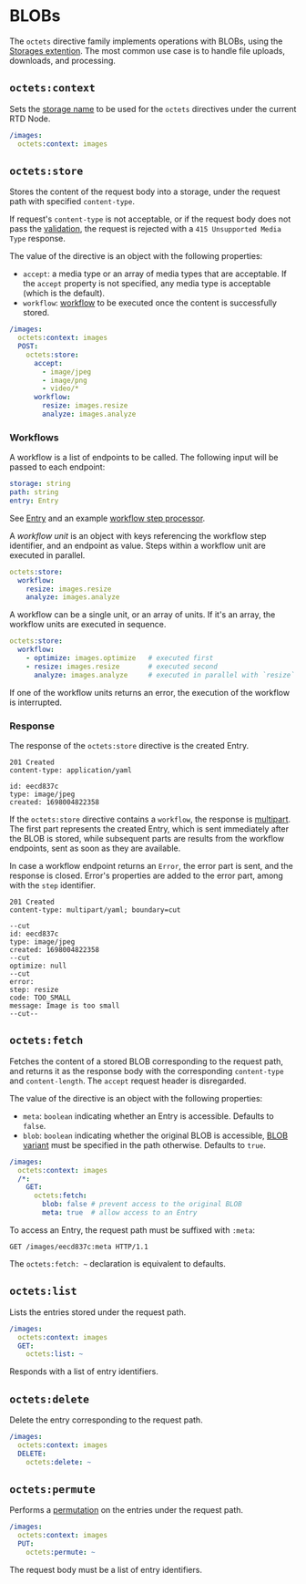 # BLOBs

The `octets` directive family implements operations with BLOBs, using
the [Storages extention](/extensions/storages).
The most common use case is to handle file uploads, downloads, and processing.

## `octets:context`

Sets the [storage name](/extensions/storages/readme.md#annotation) to be used for the `octets`
directives under the current RTD Node.

```yaml
/images:
  octets:context: images
```

## `octets:store`

Stores the content of the request body into a storage, under the request path with
specified `content-type`.

If request's `content-type` is not acceptable, or if the request body does not pass
the [validation](/extensions/storages/readme.md#async-putpath-string-stream-readable-type-typecontrol-maybeentry),
the request is rejected with a `415 Unsupported Media Type` response.

The value of the directive is an object with the following properties:

- `accept`: a media type or an array of media types that are acceptable.
  If the `accept` property is not specified, any media type is acceptable (which is the default).
- `workflow`: [workflow](#workflows) to be executed once the content is successfully stored.

```yaml
/images:
  octets:context: images
  POST:
    octets:store:
      accept:
        - image/jpeg
        - image/png
        - video/*
      workflow:
        resize: images.resize
        analyze: images.analyze
```

### Workflows

A workflow is a list of endpoints to be called.
The following input will be passed to each endpoint:

```yaml
storage: string
path: string
entry: Entry
```

See [Entry](/extensions/storages/readme.md#entry) and an
example [workflow step processor](../features/steps/components/octets.tester).

A _workflow unit_ is an object with keys referencing the workflow step identifier, and an endpoint
as value.
Steps within a workflow unit are executed in parallel.

```yaml
octets:store:
  workflow:
    resize: images.resize
    analyze: images.analyze
```

A workflow can be a single unit, or an array of units.
If it's an array, the workflow units are executed in sequence.

```yaml
octets:store:
  workflow:
    - optimize: images.optimize   # executed first
    - resize: images.resize       # executed second
      analyze: images.analyze     # executed in parallel with `resize`
```

If one of the workflow units returns an error, the execution of the workflow is interrupted.

### Response

The response of the `octets:store` directive is the created Entry.

```
201 Created
content-type: application/yaml

id: eecd837c
type: image/jpeg
created: 1698004822358
```

If the `octets:store` directive contains a `workflow`, the response is [multipart](protocol.md#multipart-types).
The first part represents the created Entry, which is sent immediately after the BLOB is stored,
while subsequent parts are results from the workflow endpoints, sent as soon as they are available.

In case a workflow endpoint returns an `Error`, the error part is sent, and the response is closed.
Error's properties are added to the error part, among with the `step` identifier.

```
201 Created
content-type: multipart/yaml; boundary=cut

--cut
id: eecd837c
type: image/jpeg
created: 1698004822358
--cut
optimize: null
--cut
error:
step: resize
code: TOO_SMALL
message: Image is too small
--cut--
```

## `octets:fetch`

Fetches the content of a stored BLOB corresponding to the request path, and returns it as the
response body with the corresponding `content-type` and `content-length`.
The `accept` request header is disregarded.

The value of the directive is an object with the following properties:

- `meta`: `boolean` indicating whether an Entry is accessible.
  Defaults to `false`.
- `blob`: `boolean` indicating whether the original BLOB is accessible,
  [BLOB variant](/extensions/storages/readme.md#async-fetchpath-string-maybereadable) must be
  specified in the path otherwise.
  Defaults to `true`.

```yaml
/images:
  octets:context: images
  /*:
    GET:
      octets:fetch:
        blob: false # prevent access to the original BLOB
        meta: true  # allow access to an Entry
```

To access an Entry, the request path must be suffixed with `:meta`:

```http
GET /images/eecd837c:meta HTTP/1.1
```

The `octets:fetch: ~` declaration is equivalent to defaults.

## `octets:list`

Lists the entries stored under the request path.

```yaml
/images:
  octets:context: images
  GET:
    octets:list: ~
```

Responds with a list of entry identifiers.

## `octets:delete`

Delete the entry corresponding to the request path.

```yaml
/images:
  octets:context: images
  DELETE:
    octets:delete: ~
```

## `octets:permute`

Performs
a [permutation](/extensions/storages/readme.md#async-permutepath-string-ids-string-maybevoid) on the
entries
under the request path.

```yaml
/images:
  octets:context: images
  PUT:
    octets:permute: ~
```

The request body must be a list of entry identifiers.
